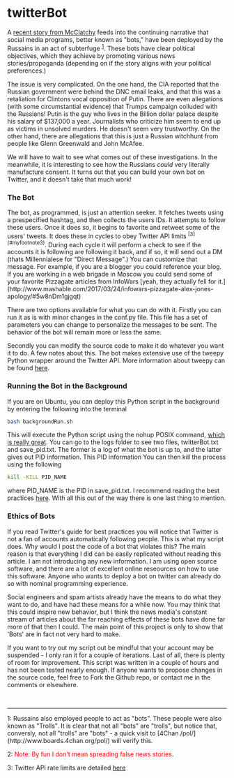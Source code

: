 <H1>twitterBot</H1>

A [recent story from McClatchy](http://www.mcclatchydc.com/news/politics-government/white-house/article139695453.html) feeds into the continuing narrative that social media programs, better known as "bots," have been deployed by the Russains in an act of subterfuge <sup>[1](#myfootnote1)</sup>. These bots have clear political objectives, which they achieve by promoting various news stories/propoganda (depending on if the story aligns with your political preferences.)

The issue is very complicated. On the one hand, the CIA reported that the Russian government were behind the DNC email leaks, and that this was a retaliation for Clintons vocal opposition of Putin. There are even allegations (with some circumstantial evidence) that Trumps campaign colluded with the Russians! Putin is the guy who lives in the Billion dollar palace despite his salary of $137,000 a year. Journalists who criticize him seem to end up as victims in unsolved murders. He doesn't seem very trustworthy. On the other hand, there are allegations that this is just a Russian witchhunt from people like Glenn Greenwald and John McAfee.

We will have to wait to see what comes out of these investigations. In the meanwhile, it is interesting to see how the Russians *could* very literally manufacture consent. It turns out that you can build your own bot on Twitter, and it doesn't take that much work!
 

<h3> The Bot</h3>
The bot, as programmed, is just an attention seeker. It fetches tweets using a prespecified hashtag, and then collects the users IDs. It attempts to follow these users. Once it does so, it begins to favorite and retweet some of the users' tweets. It does these in cycles to obey Twitter API limits <sup>[3](#myfootnote3)</sup>. During each cycle it will perform a check to see if the accounts it is following are following it back, and if so, it will send out a DM (thats Millennialese for "Direct Message".) You can customize that message. For example, if you are a blogger you could reference your blog. If you are working in a web brigade in Moscow you could send some of your favorite Pizzagate articles from InfoWars [yeah, they actually fell for it.](http://www.mashable.com/2017/03/24/infowars-pizzagate-alex-jones-apology/#5w8nDm1gjgqt)

There are two options available for what you can do with it. Firstly you can run it as is with minor changes in the conf.py file. This file has a set of parameters you can change to personalize the messages to be sent. The behavior of the bot will remain more or less the same.

Secondly you can modify the source code to make it do whatever you want it to do. A few notes about this. The bot makes extensive use of the tweepy Python wrapper around the Twitter API. More information about tweepy can be found [here](http:www.//docs.tweepy.org/en/v3.5.0/api.html).

<h3> Running the Bot in the Background</h3>
If you are on Ubuntu, you can deploy this Python script in the background by entering the following into the terminal

```bash
bash backgroundRun.sh 
```

This will execute the Python script using the nohup POSIX command, [which is really great](http:/www./linux.101hacks.com/unix/nohup-command/). You can go to the logs folder to see two files, twitterBot.txt and save_pid.txt. The former is a log of what the bot is up to, and the latter gives out PID information. This PID information You can then kill the process using the following

```bash
kill -KILL PID_NAME
```

where PID_NAME is the PID in save_pid.txt. I recommend reading the best practices [here](https://support.twitter.com/articles/68916). With all this out of the way there is one last thing to mention.

<h3> Ethics of Bots</h3>
If you read Twitter's guide for best practices you will notice that Twitter is not a fan of accounts automatically following people. This is what my script does. Why would I post the code of a bot that violates this? The main reason is that everything I did can be easily replicated without reading this article. I am not introducing any new information. I am using open source software, and there are a lot of excellent online reseources on how to use this software. Anyone who wants to deploy a bot on twitter can already do so with nominal programming experience. 

Social engineers and spam artists already have the means to do what they want to do, and have had these means for a while now. You may think that this could inspire new behavior, but I think the news media's constant stream of articles about the far reaching effects of these bots have done far more of that then I could. The main point of this project is only to show that 'Bots' are in fact not very hard to make.

If you want to try out my script out be mindful that your account may be suspended - I only ran it for a couple of iterations. Last of all, there is plenty of room for improvement. This script was written in a couple of hours and has not been tested nearly enough. If anyone wants to propose changes in the source code, feel free to Fork the Github repo, or contact me in the comments or elsewhere.

<br>
<hr>
<a name="myfootnote1">1</a>: Russains also employed people to act as "bots". These people were also known as "Trolls". It is clear that not all "bots" are "trolls", but notice that, conversly, not all "trolls" are "bots" - a quick visit to 
[4Chan /pol/](http://www.boards.4chan.org/pol/) will verify this.

<a name="myfootnote2">2</a>: <span style="color:red">Note: By fun I don't mean spreading false news stories</span>.

<a name="myfootnote3">3</a>: Twitter API rate limits are detailed [here](https:www.//dev.twitter.com/rest/public/rate-limits)
